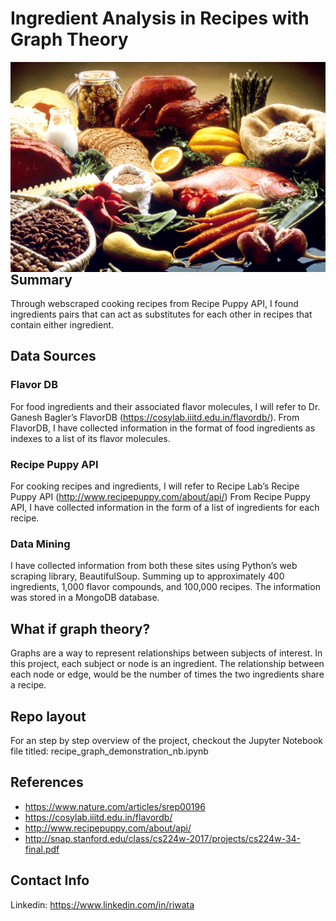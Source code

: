 # Ingredient Analysis in Recipes with Graph Theory

<img src="./images/readme/all_ingredients.jpg"
     alt="Markdown Monster icon"
     style="float: left; margin-right: 10px;" />

## Summary 

Through webscraped cooking recipes from Recipe Puppy API, I found ingredients pairs that can act as substitutes for each other in recipes that contain either ingredient. 

## Data Sources

### Flavor DB
For food ingredients and their associated flavor molecules, I will refer to Dr. Ganesh Bagler’s FlavorDB (https://cosylab.iiitd.edu.in/flavordb/). From FlavorDB, I have collected information in the format of food ingredients as indexes to a list of its flavor molecules.  

### Recipe Puppy API
For cooking recipes and ingredients, I will refer to Recipe Lab’s Recipe Puppy API (http://www.recipepuppy.com/about/api/) From Recipe Puppy API, I have collected information in the form of a list of ingredients for each recipe. 

### Data Mining
I have collected information from both these sites using Python’s web scraping library, BeautifulSoup. Summing up to approximately 400 ingredients, 1,000 flavor compounds, and 100,000 recipes. The information was stored in a MongoDB database.

## What if graph theory?

Graphs are a way to represent relationships between subjects of interest. In this project, each subject or node is an ingredient. The relationship between each node or edge, would be the number of times the two ingredients share a recipe. 

## Repo layout

For an step by step overview of the project, checkout the Jupyter Notebook file titled:  recipe_graph_demonstration_nb.ipynb

## References

- https://www.nature.com/articles/srep00196
- https://cosylab.iiitd.edu.in/flavordb/
- http://www.recipepuppy.com/about/api/ 
- http://snap.stanford.edu/class/cs224w-2017/projects/cs224w-34-final.pdf 

## Contact Info

Linkedin: https://www.linkedin.com/in/riwata